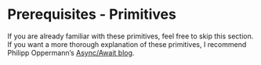 # Prerequisites - Primitives

If you are already familiar with these primitives, feel free to skip this section. If you want a more thorough explanation of these primitives, I recommend Philipp Oppermann’s [Async/Await blog](https://os.phil-opp.com/async-await/).
